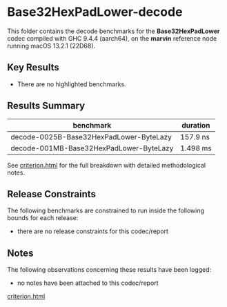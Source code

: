 # Base32HexPadLower-decode

This folder contains the decode benchmarks for the **Base32HexPadLower** codec compiled with GHC 9.4.4 (aarch64), on the 
**marvin** reference node running macOS 13.2.1 (22D68).

## Key Results

* There are no highlighted benchmarks.

## Results Summary

| benchmark                               | duration |
| --------------------------------------- | -------- |
| decode-0025B-Base32HexPadLower-ByteLazy | 157.9 ns |
| decode-001MB-Base32HexPadLower-ByteLazy | 1.498 ms |

See [criterion.html](criterion.html) for the full breakdown with detailed methodological notes.

## Release Constraints

The following benchmarks are constrained to run inside the following bounds for each release:

* there are no release constraints for this codec/report

## Notes

The following observations concerning these results have been logged:
* no notes have been attached to this codec/report

[criterion.html](criterion.html)

